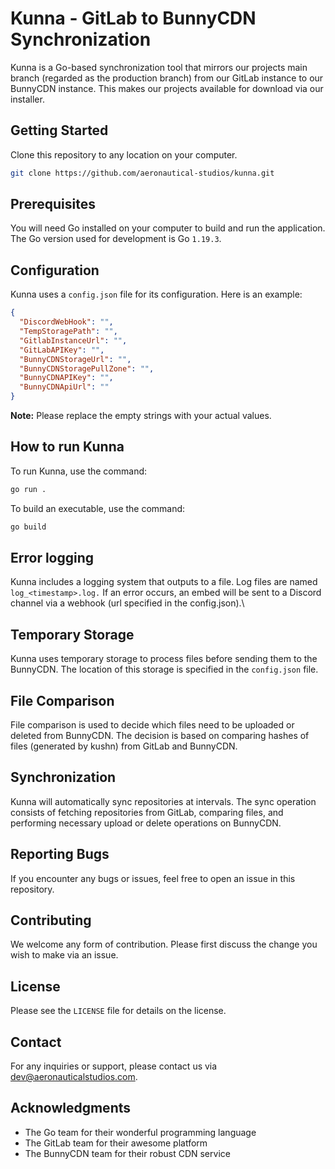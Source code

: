# Kunna - GitLab to BunnyCDN Synchronization

Kunna is a Go-based synchronization tool that mirrors our projects main branch (regarded as the production branch) from our GitLab instance to our BunnyCDN instance. This makes our projects available for download via our installer.

## Getting Started

Clone this repository to any location on your computer.

```bash
git clone https://github.com/aeronautical-studios/kunna.git
```

## Prerequisites

You will need Go installed on your computer to build and run the application. The Go version used for development is Go ``1.19.3``.

## Configuration

Kunna uses a ``config.json`` file for its configuration. Here is an example:

```json
{
  "DiscordWebHook": "",
  "TempStoragePath": "",
  "GitlabInstanceUrl": "",
  "GitLabAPIKey": "",
  "BunnyCDNStorageUrl": "",
  "BunnyCDNStoragePullZone": "",
  "BunnyCDNAPIKey": "",
  "BunnyCDNApiUrl": ""
}
```

**Note:** Please replace the empty strings with your actual values.

## How to run Kunna

To run Kunna, use the command:

```bash
go run .
```

To build an executable, use the command:

```bash
go build
```

## Error logging

Kunna includes a logging system that outputs to a file. Log files are named ``log_<timestamp>.log.`` If an error occurs, an embed will be sent to a Discord channel via a webhook (url specified in the config.json).\

## Temporary Storage

Kunna uses temporary storage to process files before sending them to the BunnyCDN. The location of this storage is specified in the ``config.json`` file.

## File Comparison

File comparison is used to decide which files need to be uploaded or deleted from BunnyCDN. The decision is based on comparing hashes of files (generated by kushn) from GitLab and BunnyCDN.

## Synchronization

Kunna will automatically sync repositories at intervals. The sync operation consists of fetching repositories from GitLab, comparing files, and performing necessary upload or delete operations on BunnyCDN.

## Reporting Bugs

If you encounter any bugs or issues, feel free to open an issue in this repository.

## Contributing

We welcome any form of contribution. Please first discuss the change you wish to make via an issue.

## License

Please see the ``LICENSE`` file for details on the license.

## Contact

For any inquiries or support, please contact us via dev@aeronauticalstudios.com.

## Acknowledgments

- The Go team for their wonderful programming language
- The GitLab team for their awesome platform
- The BunnyCDN team for their robust CDN service
